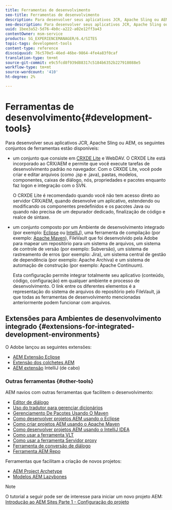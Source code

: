 ```yaml
---
title: Ferramentas de desenvolvimento
seo-title: Ferramentas de desenvolvimento
description: Para desenvolver seus aplicativos JCR, Apache Sling ou AEM, vários conjuntos de ferramentas estão disponíveis
seo-description: Para desenvolver seus aplicativos JCR, Apache Sling ou AEM, vários conjuntos de ferramentas estão disponíveis
uuid: 1bee3a52-5d76-4b0c-a222-a02e12ff3a43
contentOwner: msm-service
products: SG_EXPERIENCEMANAGER/6.4/SITES
topic-tags: development-tools
content-type: reference
discoiquuid: 76c570e5-46ed-46be-9864-4fe4a83f0caf
translation-type: tm+mt
source-git-commit: e9c5fcd8f939d88317c5184b6352b227918088e5
workflow-type: tm+mt
source-wordcount: '410'
ht-degree: 2%

---
```



# Ferramentas de desenvolvimento{#development-tools}

Para desenvolver seus aplicativos JCR, Apache Sling ou AEM, os seguintes conjuntos de ferramentas estão disponíveis:

* um conjunto que consiste em [CRXDE Lite](/help/sites-developing/developing-with-crxde-lite.md) e WebDAV. O CRXDE Lite está incorporado ao CRX/AEM e permite que você execute tarefas de desenvolvimento padrão no navegador. Com o CRXDE Lite, você pode criar e editar arquivos (como .jsp e .java), pastas, modelos, componentes, caixas de diálogo, nós, propriedades e pacotes enquanto faz logon e integração com o SVN.

   O CRXDE Lite é recomendado quando você não tem acesso direto ao servidor CRX/AEM, quando desenvolve um aplicativo, estendendo ou modificando os componentes predefinidos e os pacotes Java ou quando não precisa de um depurador dedicado, finalização de código e realce de sintaxe.

* um conjunto composto por um Ambiente de desenvolvimento integrado (por exemplo: [Eclipse](/help/sites-developing/howto-projects-eclipse.md) ou [IntelliJ](/help/sites-developing/ht-intellij.md)), uma ferramenta de compilação (por exemplo: [Apache Maven](/help/sites-developing/ht-projects-maven.md)), FileVault que foi desenvolvido pela Adobe para mapear um repositório para um sistema de arquivos, um sistema de controle de versão (por exemplo: Subversão), um sistema de rastreamento de erros (por exemplo: Jira), um sistema central de gestão de dependência (por exemplo: Apache Archiva) e um sistema de automação de construção (por exemplo: Apache Continuum).

   Esta configuração permite integrar totalmente seu aplicativo (conteúdo, código, configuração) em qualquer ambiente e processo de desenvolvimento. O link entre os diferentes elementos é a representação do sistema de arquivos do repositório pelo FileVault, já que todas as ferramentas de desenvolvimento mencionadas anteriormente podem funcionar com arquivos.

## Extensões para Ambientes de desenvolvimento integrado {#extensions-for-integrated-development-environments}

O Adobe lançou as seguintes extensões:

* [AEM Extensão Eclipse](/help/sites-developing/aem-eclipse.md)
* [Extensão dos colchetes AEM](/help/sites-developing/aem-brackets.md)
* [AEM extensão](https://github.com/headwirecom/aem-ide-tooling-4-intellij/blob/master/documenation/AEM%20Tooling%20Plugin%20for%20IntelliJ%20IDEA.pdf) IntelliJ (de cabo)

### Outras ferramentas {#other-tools}

AEM navios com outras ferramentas que facilitem o desenvolvimento:

* [Editor de diálogo](/help/sites-developing/dialog-editor.md)
* [Uso do tradutor para gerenciar dicionários](/help/sites-developing/i18n-translator.md)
* [Gerenciamento De Pacotes Usando O Maven](/help/sites-developing/vlt-mavenplugin.md)
* [Como desenvolver projetos AEM usando o Eclipse](/help/sites-developing/howto-projects-eclipse.md)
* [Como criar projetos AEM usando o Apache Maven](/help/sites-developing/ht-projects-maven.md)
* [Como desenvolver projetos AEM usando o IntelliJ IDEA](/help/sites-developing/ht-intellij.md)
* [Como usar a ferramenta VLT](/help/sites-developing/ht-vlttool.md)
* [Como usar a ferramenta Servidor proxy](/help/sites-developing/ht-proxy-server.md)
* [Ferramenta de conversão de diálogo](/help/sites-developing/dialog-conversion.md)
* [Ferramenta AEM Repo](/help/sites-developing/aem-repo-tool.md)

Ferramentas que facilitam a criação de novos projetos:

* [AEM Project Archetype](https://github.com/Adobe-Marketing-Cloud/aem-project-archetype)
* [Modelos AEM Lazybones](https://github.com/Adobe-Consulting-Services/lazybones-aem-templates)

>[!NOTE]
>
>O tutorial a seguir pode ser de interesse para iniciar um novo projeto AEM:\
>[Introdução ao AEM Sites Parte 1 - Configuração do projeto](https://helpx.adobe.com/experience-manager/kt/sites/using/getting-started-wknd-tutorial-develop/part1.html)

